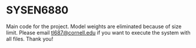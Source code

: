 # SYSEN6880
Main code for the project. Model weights are eliminated because of size limit. Please email tl687@cornell.edu if you want to execute the system with all files. Thank you!
